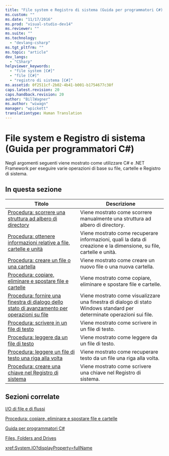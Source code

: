 ```yaml
---
title: "File system e Registro di sistema (Guida per programmatori C#) | Microsoft Docs"
ms.custom: ""
ms.date: "11/17/2016"
ms.prod: "visual-studio-dev14"
ms.reviewer: ""
ms.suite: ""
ms.technology: 
  - "devlang-csharp"
ms.tgt_pltfrm: ""
ms.topic: "article"
dev_langs: 
  - "CSharp"
helpviewer_keywords: 
  - "file system [C#]"
  - "file [C#]"
  - "registro di sistema [C#]"
ms.assetid: 0f2511cf-2b02-4b41-b001-b1754677c38f
caps.latest.revision: 20
caps.handback.revision: 20
author: "BillWagner"
ms.author: "wiwagn"
manager: "wpickett"
translationtype: Human Translation
---
```

# File system e Registro di sistema (Guida per programmatori C#)
Negli argomenti seguenti viene mostrato come utilizzare C\# e .NET Framework per eseguire varie operazioni di base su file, cartelle e Registro di sistema.  
  
## In questa sezione  
  
|**Titolo**|**Descrizione**|  
|----------------|---------------------|  
|[Procedura: scorrere una struttura ad albero di directory](../../../csharp/programming-guide/file-system/how-to-iterate-through-a-directory-tree.md)|Viene mostrato come scorrere manualmente una struttura ad albero di directory.|  
|[Procedura: ottenere informazioni relative a file, cartelle e unità](../../../csharp/programming-guide/file-system/how-to-get-information-about-files-folders-and-drives.md)|Viene mostrato come recuperare informazioni, quali la data di creazione e la dimensione, su file, cartelle e unità.|  
|[Procedura: creare un file o una cartella](../../../csharp/programming-guide/file-system/how-to-create-a-file-or-folder.md)|Viene mostrato come creare un nuovo file o una nuova cartella.|  
|[Procedura: copiare, eliminare e spostare file e cartelle](../../../csharp/programming-guide/file-system/how-to-copy-delete-and-move-files-and-folders.md)|Viene mostrato come copiare, eliminare e spostare file e cartelle.|  
|[Procedura: fornire una finestra di dialogo dello stato di avanzamento per operazioni su file](../../../csharp/programming-guide/file-system/how-to-provide-a-progress-dialog-box-for-file-operations.md)|Viene mostrato come visualizzare una finestra di dialogo di stato Windows standard per determinate operazioni sui file.|  
|[Procedura: scrivere in un file di testo](../../../csharp/programming-guide/file-system/how-to-write-to-a-text-file.md)|Viene mostrato come scrivere in un file di testo.|  
|[Procedura: leggere da un file di testo](../../../csharp/programming-guide/file-system/how-to-read-from-a-text-file.md)|Viene mostrato come leggere da un file di testo.|  
|[Procedura: leggere un file di testo una riga alla volta](../../../csharp/programming-guide/file-system/how-to-read-a-text-file-one-line-at-a-time.md)|Viene mostrato come recuperare testo da un file una riga alla volta.|  
|[Procedura: creare una chiave nel Registro di sistema](../../../csharp/programming-guide/file-system/how-to-create-a-key-in-the-registry.md)|Viene mostrato come scrivere una chiave nel Registro di sistema.|  
  
## Sezioni correlate  
 [I\/O di file e di flussi](../Topic/File%20and%20Stream%20I-O.md)  
  
 [Procedura: copiare, eliminare e spostare file e cartelle](../../../csharp/programming-guide/file-system/how-to-copy-delete-and-move-files-and-folders.md)  
  
 [Guida per programmatori C\#](../../../csharp/programming-guide/index.md)  
  
 [Files, Folders and Drives](../../../csharp/programming-guide/file-system/file-system-and-the-registry.md)  
  
 <xref:System.IO?displayProperty=fullName>